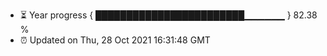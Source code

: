 - ⏳ Year progress { ████████████████████████▁▁▁▁▁▁ } 82.38 %
- ⏰ Updated on Thu, 28 Oct 2021 16:31:48 GMT


